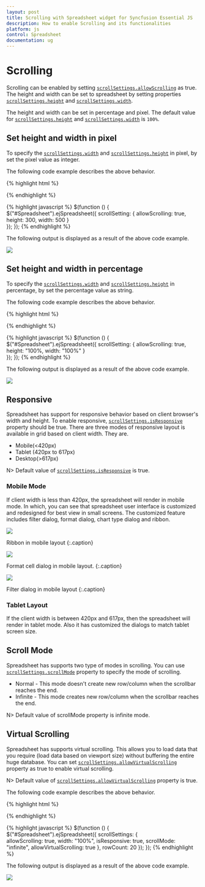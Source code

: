 ```yaml
---
layout: post
title: Scrolling with Spreadsheet widget for Syncfusion Essential JS
description: How to enable Scrolling and its functionalities
platform: js
control: Spreadsheet
documentation: ug
--- 
```


# Scrolling

Scrolling can be enabled by setting [`scrollSettings.allowScrolling`](https://help.syncfusion.com/api/js/ejspreadsheet#members:scrollsettings-allowscrolling "scrollSettings.allowScrolling") as true. The height and width can be set to spreadsheet by setting properties [`scrollSettings.height`](https://help.syncfusion.com/api/js/ejspreadsheet#members:scrollsettings-height "scrollSettings.height") and [`scrollSettings.width`](https://help.syncfusion.com/api/js/ejspreadsheet#members:scrollsettings-width "scrollSettings.width"). 

The height and width can be set in percentage and pixel. The default value for [`scrollSettings.height`](http://help.syncfusion.com/api/js/ejspreadsheet#members:scrollsettings-height "height") and [`scrollSettings.width`](http://help.syncfusion.com/api/js/ejspreadsheet#members:scrollsettings-width "width") is `100%`.

## Set height and width in pixel

To specify the [`scrollSettings.width`](http://help.syncfusion.com/api/js/ejspreadsheet#members:scrollsettings-width "scrollSettings.width") and [`scrollSettings.height`](http://help.syncfusion.com/api/js/ejspreadsheet#members:scrollsettings-height "scrollSettings.height") in pixel, by set the pixel value as integer. 

The following code example describes the above behavior.

{% highlight html %}
<div id="Spreadsheet"></div> 
{% endhighlight %}

{% highlight javascript %}
$(function () {
    $("#Spreadsheet").ejSpreadsheet({
        scrollSetting: {
            allowScrolling: true,
            height: 300,
            width: 500
        }   
    });
});
{% endhighlight %}

The following output is displayed as a result of the above code example.

![](Scrolling_images/Scrolling_img1.png)

## Set height and width in percentage

To specify the [`scrollSettings.width`](http://help.syncfusion.com/api/js/ejspreadsheet#members:scrollsettings-width "scrollSettings.width") and [`scrollSettings.height`](http://help.syncfusion.com/api/js/ejspreadsheet#members:scrollsettings-height "scrollSettings.height") in percentage, by set the percentage value as string. 

The following code example describes the above behavior.

{% highlight html %}
<div id="Spreadsheet"></div> 
{% endhighlight %}

{% highlight javascript %}
$(function () {
    $("#Spreadsheet").ejSpreadsheet({
        scrollSetting: {
            allowScrolling: true,
            height: "100%,
            width: "100%"
        }   
    });
});
{% endhighlight %}

The following output is displayed as a result of the above code example.

![](Scrolling_images/Scrolling_img2.png)

## Responsive

Spreadsheet has support for responsive behavior based on client browser's width and height. To enable responsive, [`scrollSettings.isResponsive`](https://help.syncfusion.com/api/js/ejspreadsheet#members:scrollsettings-isresponsive "scrollSettings.isResponsive") property should be true. There are three modes of responsive layout is available in grid based on client width. They are.

* Mobile(<420px)
* Tablet (420px to 617px)
* Desktop(>617px)

N> Default value of [`scrollSettings.isResponsive`](https://help.syncfusion.com/api/js/ejspreadsheet#members:scrollsettings-isresponsive "scrollSettings.isResponsive") is true.

### Mobile Mode

If client width is less than 420px, the spreadsheet will render in mobile mode. In which, you can see that spreadsheet user interface is customized and redesigned for best view in small screens. The customized feature includes filter dialog, format dialog, chart type dialog and ribbon.

![](Scrolling_images/Scrolling_img3.png)

Ribbon in mobile layout
{:.caption}

![](Scrolling_images/Scrolling_img4.png)

Format cell dialog in mobile layout.
{:.caption}

![](Scrolling_images/Scrolling_img5.png)

Filter dialog in mobile layout
{:.caption}

### Tablet Layout

If the client width is between 420px and 617px, then the spreadsheet will render in tablet mode. Also it has customized the dialogs to match tablet screen size.

## Scroll Mode

Spreadsheet has supports two type of modes in scrolling. You can use [`scrollSettings.scrollMode`](https://help.syncfusion.com/api/js/ejspreadsheet#members:scrollsettings-scrollmode "scrollSettings.scrollMode") property to specify the mode of scrolling.

* Normal - This mode doesn't create new row/column when the scrollbar reaches the end.
* Infinite - This mode creates new row/column when the scrollbar reaches the end.

N> Default value of scrollMode property is infinite mode.

## Virtual Scrolling

Spreadsheet has supports virtual scrolling. This allows you to load data that you require (load data based on viewport size) without buffering the entire huge database. You can set [`scrollSettings.allowVirtualScrolling`](https://help.syncfusion.com/api/js/ejspreadsheet#members:scrollsettings-allowvirtualscrolling "scrollSettings.allowVirtualScrolling") property as true to enable virtual scrolling.

N> Default value of [`scrollSettings.allowVirtualScrolling`](https://help.syncfusion.com/api/js/ejspreadsheet#members:scrollsettings-allowvirtualscrolling "scrollSettings.allowVirtualScrolling") property is true.

The following code example describes the above behavior.

{% highlight html %}
<div id="Spreadsheet"></div> 
{% endhighlight %}

{% highlight javascript %}
$(function () {
    $("#Spreadsheet").ejSpreadsheet({
        scrollSettings: {   
            allowScrolling: true,
            width: "100%",
            isResponsive: true,
            scrollMode: "infinite",
            allowVirtualScrolling: true
        },
        rowCount: 20
    });
});
{% endhighlight %}

The following output is displayed as a result of the above code example.

![](Scrolling_images/Scrolling_img6.png)